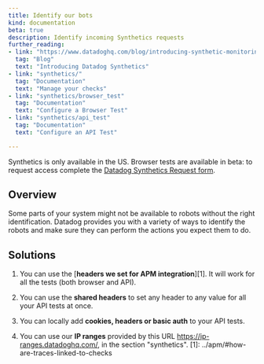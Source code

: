 ```yaml
---
title: Identify our bots
kind: documentation
beta: true
description: Identify incoming Synthetics requests
further_reading:
- link: "https://www.datadoghq.com/blog/introducing-synthetic-monitoring/"
  tag: "Blog"
  text: "Introducing Datadog Synthetics"
- link: "synthetics/"
  tag: "Documentation"
  text: "Manage your checks"
- link: "synthetics/browser_test"
  tag: "Documentation"
  text: "Configure a Browser Test"
- link: "synthetics/api_test"
  tag: "Documentation"
  text: "Configure an API Test"

---
```


<div class="alert alert-warning">Synthetics is only available in the US. Browser tests are available in beta: to request access complete the <a href="https://app.datadoghq.com/synthetics/beta">Datadog Synthetics Request form</a>.</div>

## Overview

Some parts of your system might not be available to robots without the right identification. Datadog provides you with a variety of ways to identify the robots and make sure they can perform the actions you expect them to do.

## Solutions

1. You can use the [**headers we set for APM integration**][1]. It will work for all the tests (both browser and API).

2. You can use the **shared headers** to set any header to any value for all your API tests at once.

3. You can locally add **cookies, headers or basic auth** to your API tests.

4. You can use our **IP ranges** provided by this URL https://ip-ranges.datadoghq.com/, in the section "synthetics".
[1]: ../apm/#how-are-traces-linked-to-checks
